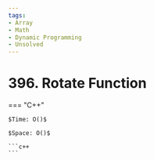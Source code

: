 ```yaml
---
tags:
- Array
- Math
- Dynamic Programming
- Unsolved
---
```



# 396. Rotate Function

=== "C++"

    $Time: O()$

    $Space: O()$

    ```c++
    ```